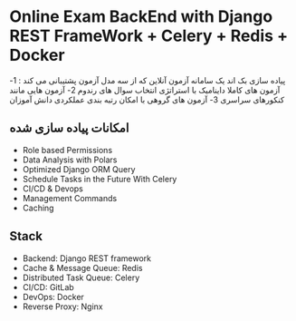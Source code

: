 # Online Exam BackEnd with Django REST FrameWork + Celery + Redis + Docker
پیاده سازی بک اند یک سامانه آزمون آنلاین که از سه مدل آزمون پشتیبانی می کند :
1- آزمون های کاملا داینامیک با استراتژی انتخاب سوال های رندوم
2- آزمون هایی مانند کنکورهای سراسری
3- آزمون های گروهی با امکان رتبه بندی عملکردی دانش آموزان
## امکانات پیاده سازی شده
* Role based Permissions
* Data Analysis with Polars
* Optimized Django ORM Query
* Schedule Tasks in the Future With Celery
* CI/CD & Devops
* Management Commands
* Caching
## Stack
* Backend: Django REST framework
* Cache & Message Queue: Redis
* Distributed Task Queue: Celery
* CI/CD: GitLab
* DevOps: Docker
* Reverse Proxy: Nginx
